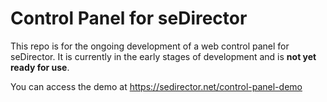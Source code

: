 # Control Panel for seDirector

This repo is for the ongoing development of a web control panel for seDirector. It is currently in the early stages of development and is **not yet ready for use**.

You can access the demo at https://sedirector.net/control-panel-demo